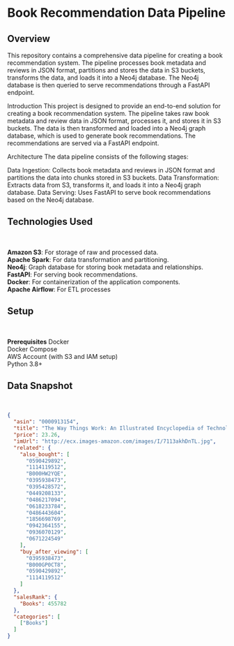 <h1><strong>Book Recommendation Data Pipeline</strong></h1>  

<h2><strong>Overview</strong></h2>

This repository contains a comprehensive data pipeline for creating a book recommendation system. The pipeline processes book metadata and reviews in JSON format, partitions and stores the data in S3 buckets, transforms the data, and loads it into a Neo4j database. The Neo4j database is then queried to serve recommendations through a FastAPI endpoint.

Introduction
This project is designed to provide an end-to-end solution for creating a book recommendation system. The pipeline takes raw book metadata and review data in JSON format, processes it, and stores it in S3 buckets. The data is then transformed and loaded into a Neo4j graph database, which is used to generate book recommendations. The recommendations are served via a FastAPI endpoint.

Architecture
The data pipeline consists of the following stages:

Data Ingestion: Collects book metadata and reviews in JSON format and partitions the data into chunks stored in S3 buckets.
Data Transformation: Extracts data from S3, transforms it, and loads it into a Neo4j graph database.
Data Serving: Uses FastAPI to serve book recommendations based on the Neo4j database.


<h2><strong>Technologies Used</strong></h2><br>

**Amazon S3**: For storage of raw and processed data.<br>
**Apache Spark**: For data transformation and partitioning.<br>
**Neo4j**: Graph database for storing book metadata and relationships.<br>
**FastAPI**: For serving book recommendations.<br>
**Docker**: For containerization of the application components.<br>
**Apache Airflow**: For ETL processes <br>

<h2><strong>Setup</strong></h2><br>

**Prerequisites**
Docker <br>
Docker Compose <br>
AWS Account (with S3 and IAM setup)<br>
Python 3.8+<br>

<h2><strong>Data Snapshot</strong></h2> <br>

```json
{
  "asin": "0000913154",
  "title": "The Way Things Work: An Illustrated Encyclopedia of Technology",
  "price": 23.26,
  "imUrl": "http://ecx.images-amazon.com/images/I/7113akhDnTL.jpg",
  "related": {
    "also_bought": [
      "0590429892",
      "1114119512",
      "B000HW2YQE",
      "0395938473",
      "0395428572",
      "0449208133",
      "0486217094",
      "0618233784",
      "0486443604",
      "1856698769",
      "0942364155",
      "0936070129",
      "0671224549"
    ],
    "buy_after_viewing": [
      "0395938473",
      "B000GP0CT8",
      "0590429892",
      "1114119512"
    ]
  },
  "salesRank": {
    "Books": 455782
  },
  "categories": [
    ["Books"]
  ]
}
```
